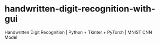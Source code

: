 # handwritten-digit-recognition-with-gui
Handwritten Digit Recognition | Python + Tkinter + PyTorch | MNIST CNN Model​
